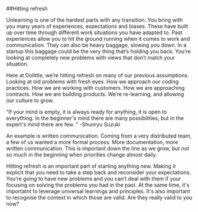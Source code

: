 ##Hitting refresh

Unlearning is one of the hardest parts with any transition. You bring with you many years of experiences, expectations and biases. These have built up over time through different work situations you have adapted to. Past experiences allow you to hit the ground running when it comes to work and communication. They can also be heavy baggage, slowing you down. In a startup this baggage could be the very thing that’s holding you back. You’re looking at completely new problems with views that don’t match your situation.

Here at Dolittle, we’re hitting refresh on many of our previous assumptions. Looking at old problems with fresh eyes. How we approach our coding practices. How we are working with customers. How we are approaching contracts. How we are building products. We’re re-learning, and allowing our culture to grow.

“If your mind is empty, it is always ready for anything, it is open to everything. In the beginner's mind there are many possibilities, but in the expert's mind there are few. ” -Shunryu Suzuki

An example is written communication. Coming from a very distributed team, a few of us wanted a more formal process. More documentation, more written communication. This is important down the line as we grow, but not so much in the beginning when priorities change almost daily.

Hitting refresh is an important part of starting anything new. Making it explicit that you need to take a step back and reconsider your expectations. You’re going to have new problems and you can’t deal with them if your focusing on solving the problems you had in the past. At the same time, it's importatnt to leverage universal learnings and principles. It's also important to recognise the context in which those are valid. Are they really valid to you now?